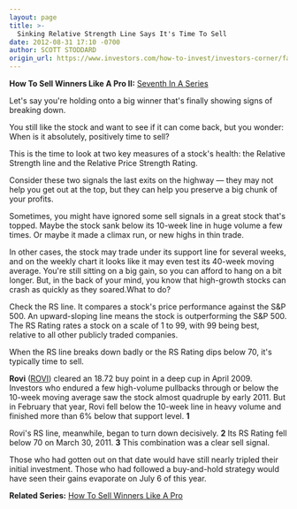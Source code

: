 ```yaml
---
layout: page
title: >-
  Sinking Relative Strength Line Says It's Time To Sell
date: 2012-08-31 17:10 -0700
author: SCOTT STODDARD
origin_url: https://www.investors.com/how-to-invest/investors-corner/falling-relative-strength-line-is-a-key-sell-signal
---
```





**How To Sell Winners Like A Pro II:** [Seventh In A Series](http://news.investors.com/special-report/623411-sell-like-a-pro-ii-defense.aspx)

  

Let's say you're holding onto a big winner that's finally showing signs of breaking down.

  

You still like the stock and want to see if it can come back, but you wonder: When is it absolutely, positively time to sell?

  

This is the time to look at two key measures of a stock's health: the Relative Strength line and the Relative Price Strength Rating.

  

Consider these two signals the last exits on the highway — they may not help you get out at the top, but they can help you preserve a big chunk of your profits.

  

Sometimes, you might have ignored some sell signals in a great stock that's topped. Maybe the stock sank below its 10-week line in huge volume a few times. Or maybe it made a climax run, or new highs in thin trade.

  

In other cases, the stock may trade under its support line for several weeks, and on the weekly chart it looks like it may even test its 40-week moving average. You're still sitting on a big gain, so you can afford to hang on a bit longer. But, in the back of your mind, you know that high-growth stocks can crash as quickly as they soared.What to do?

  

Check the RS line. It compares a stock's price performance against the S&P 500. An upward-sloping line means the stock is outperforming the S&P 500. The RS Rating rates a stock on a scale of 1 to 99, with 99 being best, relative to all other publicly traded companies.

  

When the RS line breaks down badly or the RS Rating dips below 70, it's typically time to sell.

  

**Rovi** ([ROVI](https://research.investors.com/quote.aspx?symbol=ROVI)) cleared an 18.72 buy point in a deep cup in April 2009. Investors who endured a few high-volume pullbacks through or below the 10-week moving average saw the stock almost quadruple by early 2011. But in February that year, Rovi fell below the 10-week line in heavy volume and finished more than 6% below that support level. **1**

  

Rovi's RS line, meanwhile, began to turn down decisively. **2** Its RS Rating fell below 70 on March 30, 2011. **3** This combination was a clear sell signal.

  

Those who had gotten out on that date would have still nearly tripled their initial investment. Those who had followed a buy-and-hold strategy would have seen their gains evaporate on July 6 of this year.

  

**Related Series:** [How To Sell Winners Like A Pro](http://news.investors.com/special-report/611488-201205211612/how-to-sell-winners-like-a-pro.aspx)




